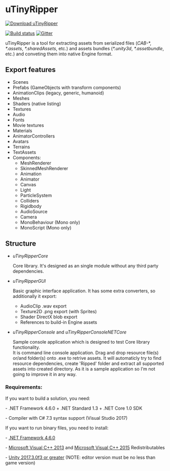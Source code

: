 # uTinyRipper
[![Download uTinyRipper](https://a.fsdn.com/con/app/sf-download-button)](https://sourceforge.net/projects/utinyripper/files)

[![Build status](https://ci.appveyor.com/api/projects/status/yd78hqp83f7vjkwb?svg=true)](https://ci.appveyor.com/project/mafaca/utinyripper)
[![Gitter](https://badges.gitter.im/Join%20Chat.svg)](https://gitter.im/UtinyRipper/Lobby?utm_source=badge&utm_medium=badge&utm_campaign=pr-badge&utm_content=badge)

uTinyRipper is a tool for extracting assets from serialized files (*CAB-*\*, *\*.assets*, *\*.sharedAssets*, etc.) and assets bundles (*\*.unity3d*, *\*.assetbundle*, etc.) and conveting them into native Engine format.

## Export features
* Scenes
* Prefabs (GameObjects with transform components)
* AnimationClips (legacy, generic, humanoid)
* Meshes
* Shaders (native listing)
* Textures
* Audio
* Fonts
* Movie textures
* Materials
* AnimatorControllers
* Avatars
* Terrains
* TextAssets
* Components:
  * MeshRenderer
  * SkinnedMeshRenderer
  * Animation
  * Animator
  * Canvas
  * Light
  * ParticleSystem
  * Colliders
  * Rigidbody
  * AudioSource
  * Camera
  * MonoBehaviour (Mono only)
  * MonoScript (Mono only)

## Structure

* *uTinyRipperCore*

   Core library. It's designed as an single module without any third party dependencies.
   
* *uTinyRipperGUI*

   Basic graphic interface application. It has some extra converters, so additionally it export:
   * AudioClip .wav export
   * Texture2D .png export (with Sprites)
   * Shader DirectX blob export
   * References to build-in Engine assets
   
* *uTinyRipperConsole* and *uTinyRipperConsoleNETCore*

   Sample console application which is designed to test Core library functionality.   
   It is command line console application. Drag and drop resource file(s) or/and folder(s) onto .exe to retrive assets. It will automaticly try to find resource dependencies, create 'Ripped' folder and extract all supported assets into created directory.
   As it is a sample application so I'm not going to improve it in any way.



### Requirements:

If you want to build a solution, you need:

 \- .NET Framework 4.6.0 + .NET Standard 1.3 + .NET Core 1.0 SDK

 \- Compiler with C# 7.3 syntax support (Visual Studio 2017)


If you want to run binary files, you need to install:

 \- [.NET Framework 4.6.0](https://www.microsoft.com/en-us/download/details.aspx?id=48137)
 
 \- [Microsoft Visual C++ 2013](https://www.microsoft.com/en-us/download/details.aspx?id=40784) and [Microsoft Visual C++ 2015](https://www.microsoft.com/en-us/download/details.aspx?id=53840) Redistributables

 \- [Unity 2017.3.0f3 or greater](https://unity3d.com/get-unity/download/archive) (NOTE: editor version must be no less than game version)
 